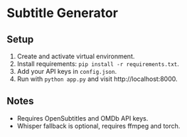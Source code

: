 # Subtitle Generator

## Setup
1. Create and activate virtual environment.
2. Install requirements: `pip install -r requirements.txt`.
3. Add your API keys in `config.json`.
4. Run with `python app.py` and visit http://localhost:8000.

## Notes
- Requires OpenSubtitles and OMDb API keys.
- Whisper fallback is optional, requires ffmpeg and torch.
